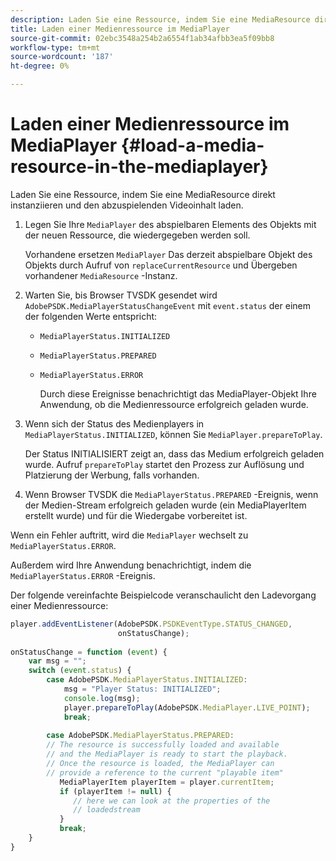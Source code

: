 ```yaml
---
description: Laden Sie eine Ressource, indem Sie eine MediaResource direkt instanziieren und den abzuspielenden Videoinhalt laden.
title: Laden einer Medienressource im MediaPlayer
source-git-commit: 02ebc3548a254b2a6554f1ab34afbb3ea5f09bb8
workflow-type: tm+mt
source-wordcount: '187'
ht-degree: 0%

---
```


# Laden einer Medienressource im MediaPlayer {#load-a-media-resource-in-the-mediaplayer}

Laden Sie eine Ressource, indem Sie eine MediaResource direkt instanziieren und den abzuspielenden Videoinhalt laden.

1. Legen Sie Ihre `MediaPlayer` des abspielbaren Elements des Objekts mit der neuen Ressource, die wiedergegeben werden soll.

   Vorhandene ersetzen `MediaPlayer` Das derzeit abspielbare Objekt des Objekts durch Aufruf von `replaceCurrentResource` und Übergeben vorhandener `MediaResource` -Instanz.

1. Warten Sie, bis Browser TVSDK gesendet wird `AdobePSDK.MediaPlayerStatusChangeEvent` mit `event.status` der einem der folgenden Werte entspricht:

   * `MediaPlayerStatus.INITIALIZED`
   * `MediaPlayerStatus.PREPARED`
   * `MediaPlayerStatus.ERROR`

     Durch diese Ereignisse benachrichtigt das MediaPlayer-Objekt Ihre Anwendung, ob die Medienressource erfolgreich geladen wurde.

1. Wenn sich der Status des Medienplayers in `MediaPlayerStatus.INITIALIZED`, können Sie `MediaPlayer.prepareToPlay`.

   Der Status INITIALISIERT zeigt an, dass das Medium erfolgreich geladen wurde. Aufruf `prepareToPlay` startet den Prozess zur Auflösung und Platzierung der Werbung, falls vorhanden.
1. Wenn Browser TVSDK die `MediaPlayerStatus.PREPARED` -Ereignis, wenn der Medien-Stream erfolgreich geladen wurde (ein MediaPlayerItem erstellt wurde) und für die Wiedergabe vorbereitet ist.

Wenn ein Fehler auftritt, wird die `MediaPlayer` wechselt zu `MediaPlayerStatus.ERROR`.

Außerdem wird Ihre Anwendung benachrichtigt, indem die `MediaPlayerStatus.ERROR` -Ereignis.

><!--<a id="example_3774607C6F08473282CF0CB7F3D82373"></a>-->

Der folgende vereinfachte Beispielcode veranschaulicht den Ladevorgang einer Medienressource:

```js
player.addEventListener(AdobePSDK.PSDKEventType.STATUS_CHANGED,  
                        onStatusChange); 
 
onStatusChange = function (event) { 
    var msg = ""; 
    switch (event.status) { 
        case AdobePSDK.MediaPlayerStatus.INITIALIZED: 
            msg = "Player Status: INITIALIZED"; 
            console.log(msg); 
            player.prepareToPlay(AdobePSDK.MediaPlayer.LIVE_POINT); 
            break; 
 
        case AdobePSDK.MediaPlayerStatus.PREPARED: 
        // The resource is successfully loaded and available 
        // and the MediaPlayer is ready to start the playback. 
        // Once the resource is loaded, the MediaPlayer can 
        // provide a reference to the current "playable item" 
           MediaPlayerItem playerItem = player.currentItem; 
           if (playerItem != null) {  
              // here we can look at the properties of the  
              // loadedstream 
           } 
           break; 
    } 
}
```
